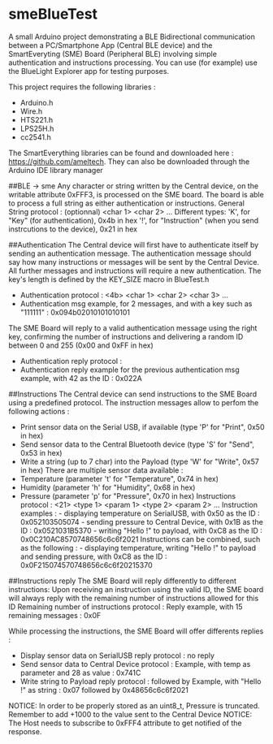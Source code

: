 # smeBlueTest

A small Arduino project demonstrating a BLE Bidirectional communication between a PC/Smartphone App (Central BLE device)
and the SmartEveryting (SME) Board (Peripheral BLE) involving simple authentication and instructions processing.
You can use (for example) use the BlueLight Explorer app for testing purposes.

This project requires the following libraries :
- Arduino.h
- Wire.h
- HTS221.h
- LPS25H.h
- cc2541.h

The SmartEverything libraries can be found and downloaded here : https://github.com/ameltech.
They can also be downloaded through the Arduino IDE library manager

##BLE -> sme
Any character or string written by the Central device, on the writable attribute 0xFFF3,  is processed on the SME board. The board is able to process a full string as either authentication or instructions.
	General String protocol : <len> <type> <id> (optionnal) <remaining len> <char 1> <char 2> ... <char remaining len>
		Different types: 
			'K', for "Key" (for authentication), 0x4b in hex
			'!', for "Instruction" (when you send instrcutions to the device), 0x21 in hex

##Authentication
The Central device will first have to authenticate itself by sending an authentication message.
The authentication message should say how many instructions or messages will be sent by the Central Device.
All further messages and instructions will require a new authentication.
The key's length is defined by the KEY_SIZE macro in BlueTest.h
- Authentication protocol : <len> <4b> <nb of msg> <char 1> <char 2> <char 3> ... <char KEY_SIZE>
- Authentication msg example, for 2 messages, and with a key such as "111111" : 0x094b02010101010101

The SME Board will reply to a valid authentication message using the right key, confirming the number of instructions and delivering a random ID between 0 and 255 (0x00 and 0xFF in hex)
- Authentication reply protocol : <nb of msg><ID>
- Authentication reply example for the previous authentication msg example, with 42 as the ID : 0x022A

##Instructions
The Central device can send instructions to the SME Board using a predefined protocol. The instruction messages allow to perfom the following actions :
- Print sensor data on the Serial USB, if available (type 'P' for "Print", 0x50 in hex)
- Send sensor data to the Central Bluetooth device (type 'S' for "Send", 0x53 in hex)
- Write a string (up to 7 char) into the Payload (type 'W' for "Write", 0x57 in hex)
There are multiple sensor data available :
- Temperature (parameter 't' for "Temperature", 0x74 in hex)
- Humidity (parameter 'h' for "Humidity", 0x68 in hex)
- Pressure (parameter 'p' for "Pressure", 0x70 in hex)
Instructions protocol : <len> <21> <ID> <remaining len> <type 1> <param 1> <type 2> <param 2> ...
	Instruction examples :
		- displaying temperature on SerialUSB, with 0x50 as the ID  : 0x052103505074
		- sending pressure to Central Device, with 0x1B as the ID   : 0x0521031B5370
		- writing "Hello !" to payload, with 0xC8 as the ID         : 0x0C210AC8570748656c6c6f2021
	Instructions can be combined, such as the following :
		- displaying temperature, writing "Hello !" to payload and sending pressure, with 0xC8 as the ID :
			0x0F215074570748656c6c6f20215370

##Instructions reply
The SME Board will reply differently to different instructions:
Upon receiving an instruction using the valid ID, the SME board will always reply with the remaining number of instructions allowed for this ID
	Remaining number of instructions protocol : <remaining number of instructions>
	Reply example, with 15 remaining messages : 0x0F
					
While processing the instructions, the SME Board will offer differents replies :
- Display sensor data on SerialUSB reply protocol	: no reply
- Send sensor data to Central Device protocol		: <parameter><value>
		Example, with temp as parameter and 28 as value	: 0x741C
- Write string to Payload reply protocol	: <written length> followed by <written string>
		Example, with "Hello !" as string	: 0x07 followed by 0x48656c6c6f2021

NOTICE: In order to be properly stored as an uint8_t, Pressure is truncated.
		Remember to add +1000 to the value sent to the Central Device
NOTICE: The Host needs to subscribe to 0xFFF4 attribute to get notified of the response.
